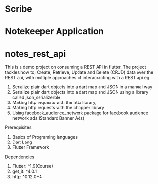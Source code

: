 # Scribe
# Notekeeper Application
# notes_rest_api

This is a demo project on consuming a REST API in flutter.
The project tackles how to; Create, Retrieve, Update and Delete (CRUD) data over the REST api, with multiple approaches of interacracting with a REST api eg 
1. Serialize plain dart objects into a dart map and JSON in a manual way 
2. Serialize plain dart objects into a dart map and JSON using a library called json_serializerble 
3. Making http requests with the http library, 
4. Making http requests with the chopper library
5. Using facebook_audience_network package for facebook audience network ads (Standard Banner Ads)

Prerequisites 
1. Basics of Programing languages 
2. Dart Lang 
3. Flutter Framework

Dependencies 
1. Flutter: ^1.9(Course)
2. get_it: ^4.0.1
3. http: ^0.12.0+4
